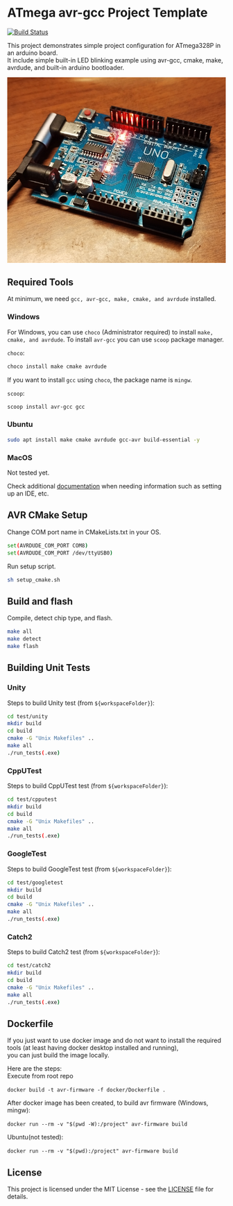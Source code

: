 # ATmega avr-gcc Project Template

[![Build Status](https://github.com/agfaps/atmega-cmake-avrgcc/actions/workflows/avr-ci.yml/badge.svg)](https://github.com/agfaps/atmega-cmake-avrgcc/actions/workflows/avr-ci.yml)

This project demonstrates simple project configuration for ATmega328P in an arduino board.  
It include simple built-in LED blinking example using avr-gcc, cmake, make, avrdude, and built-in arduino bootloader.

<p align="center">
  <img src="images/arduino-uno-clone.png" alt="Arduino board">
</p>

## Required Tools

At minimum, we need `gcc, avr-gcc, make, cmake, and avrdude` installed.

### Windows

For Windows, you can use `choco` (Administrator required) to install `make, cmake, and avrdude`.
To install `avr-gcc` you can use `scoop` package manager.

`choco`:
```sh
choco install make cmake avrdude
```

If you want to install `gcc` using `choco`, the package name is `mingw`.

`scoop`:
```sh
scoop install avr-gcc gcc
```

### Ubuntu

```sh
sudo apt install make cmake avrdude gcc-avr build-essential -y
```

### MacOS

Not tested yet.

Check additional [documentation](docs/VSCodeSetup.md) when needing information such as setting up an IDE, etc.


## AVR CMake Setup

Change COM port name in CMakeLists.txt in your OS.

```sh
set(AVRDUDE_COM_PORT COM8)
set(AVRDUDE_COM_PORT /dev/ttyUSB0)
```

Run setup script.

```sh
sh setup_cmake.sh
```

## Build and flash

Compile, detect chip type, and flash.

```sh
make all
make detect
make flash
```

## Building Unit Tests

### Unity

Steps to build Unity test (from `${workspaceFolder}`):
```sh
cd test/unity
mkdir build
cd build
cmake -G "Unix Makefiles" ..
make all
./run_tests(.exe)
```

### CppUTest

Steps to build CppUTest test (from `${workspaceFolder}`):
```sh
cd test/cpputest
mkdir build
cd build
cmake -G "Unix Makefiles" ..
make all
./run_tests(.exe)
```

### GoogleTest

Steps to build GoogleTest test (from `${workspaceFolder}`):
```sh
cd test/googletest
mkdir build
cd build
cmake -G "Unix Makefiles" ..
make all
./run_tests(.exe)
```

### Catch2

Steps to build Catch2 test (from `${workspaceFolder}`):
```sh
cd test/catch2
mkdir build
cd build
cmake -G "Unix Makefiles" ..
make all
./run_tests(.exe)
```

## Dockerfile

If you just want to use docker image and do not want to install the required tools (at least having docker desktop installed and running),  
you can just build the image locally.

Here are the steps:  
Execute from root repo  

`docker build -t avr-firmware -f docker/Dockerfile .`

After docker image has been created, to build avr firmware (Windows, mingw):  

`docker run --rm -v "$(pwd -W):/project" avr-firmware build`

Ubuntu(not tested):

`docker run --rm -v "$(pwd):/project" avr-firmware build`

## License

This project is licensed under the MIT License - see the [LICENSE](./LICENCE) file for details.
